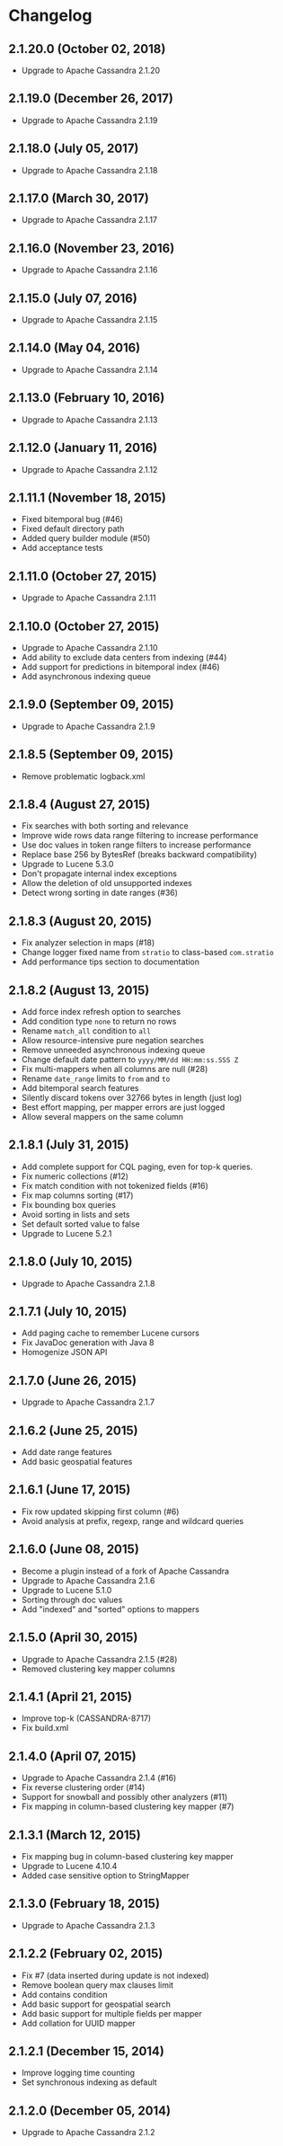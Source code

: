 # Changelog

## 2.1.20.0 (October 02, 2018)

 * Upgrade to Apache Cassandra 2.1.20

## 2.1.19.0 (December 26, 2017)

 * Upgrade to Apache Cassandra 2.1.19

## 2.1.18.0 (July 05, 2017)

 * Upgrade to Apache Cassandra 2.1.18

## 2.1.17.0 (March 30, 2017)

 * Upgrade to Apache Cassandra 2.1.17

## 2.1.16.0 (November 23, 2016)

 * Upgrade to Apache Cassandra 2.1.16

## 2.1.15.0 (July 07, 2016)

 * Upgrade to Apache Cassandra 2.1.15

## 2.1.14.0 (May 04, 2016)

 * Upgrade to Apache Cassandra 2.1.14

## 2.1.13.0 (February 10, 2016)

 * Upgrade to Apache Cassandra 2.1.13
 
## 2.1.12.0 (January 11, 2016)

 * Upgrade to Apache Cassandra 2.1.12
 
## 2.1.11.1 (November 18, 2015)

 * Fixed bitemporal bug (#46)
 * Fixed default directory path
 * Added query builder module (#50)
 * Add acceptance tests
 
## 2.1.11.0 (October 27, 2015)

 * Upgrade to Apache Cassandra 2.1.11

## 2.1.10.0 (October 27, 2015)

 * Upgrade to Apache Cassandra 2.1.10
 * Add ability to exclude data centers from indexing (#44)
 * Add support for predictions in bitemporal index (#46)
 * Add asynchronous indexing queue

## 2.1.9.0 (September 09, 2015)

 * Upgrade to Apache Cassandra 2.1.9
 
## 2.1.8.5 (September 09, 2015)

 * Remove problematic logback.xml

## 2.1.8.4 (August 27, 2015)

 * Fix searches with both sorting and relevance
 * Improve wide rows data range filtering to increase performance
 * Use doc values in token range filters to increase performance
 * Replace base 256 by BytesRef (breaks backward compatibility)
 * Upgrade to Lucene 5.3.0
 * Don't propagate internal index exceptions
 * Allow the deletion of old unsupported indexes
 * Detect wrong sorting in date ranges (#36) 

## 2.1.8.3 (August 20, 2015)

 * Fix analyzer selection in maps (#18)
 * Change logger fixed name from `stratio` to class-based `com.stratio`
 * Add performance tips section to documentation

## 2.1.8.2 (August 13, 2015)

 * Add force index refresh option to searches
 * Add condition type `none` to return no rows
 * Rename `match_all` condition to `all`
 * Allow resource-intensive pure negation searches
 * Remove unneeded asynchronous indexing queue
 * Change default date pattern to `yyyy/MM/dd HH:mm:ss.SSS Z`
 * Fix multi-mappers when all columns are null (#28)
 * Rename `date_range` limits to `from` and `to`
 * Add bitemporal search features
 * Silently discard tokens over 32766 bytes in length (just log)
 * Best effort mapping, per mapper errors are just logged
 * Allow several mappers on the same column

## 2.1.8.1 (July 31, 2015)

 * Add complete support for CQL paging, even for top-k queries.
 * Fix numeric collections (#12)
 * Fix match condition with not tokenized fields (#16)
 * Fix map columns sorting (#17)
 * Fix bounding box queries
 * Avoid sorting in lists and sets
 * Set default sorted value to false
 * Upgrade to Lucene 5.2.1

## 2.1.8.0 (July 10, 2015)

 * Upgrade to Apache Cassandra 2.1.8

## 2.1.7.1 (July 10, 2015)

 * Add paging cache to remember Lucene cursors
 * Fix JavaDoc generation with Java 8
 * Homogenize JSON API

## 2.1.7.0 (June 26, 2015)

 * Upgrade to Apache Cassandra 2.1.7

## 2.1.6.2 (June 25, 2015)

 * Add date range features
 * Add basic geospatial features

## 2.1.6.1 (June 17, 2015)

 * Fix row updated skipping first column (#6)
 * Avoid analysis at prefix, regexp, range and wildcard queries

## 2.1.6.0 (June 08, 2015)

 * Become a plugin instead of a fork of Apache Cassandra
 * Upgrade to Apache Cassandra 2.1.6
 * Upgrade to Lucene 5.1.0
 * Sorting through doc values
 * Add "indexed" and "sorted" options to mappers

## 2.1.5.0 (April 30, 2015)

 * Upgrade to Apache Cassandra 2.1.5 (#28)
 * Removed clustering key mapper columns

## 2.1.4.1 (April 21, 2015)

 * Improve top-k (CASSANDRA-8717)
 * Fix build.xml

## 2.1.4.0 (April 07, 2015)

 * Upgrade to Apache Cassandra 2.1.4 (#16)
 * Fix reverse clustering order (#14)
 * Support for snowball and possibly other analyzers (#11)
 * Fix mapping in column-based clustering key mapper (#7)

## 2.1.3.1 (March 12, 2015)

 * Fix mapping bug in column-based clustering key mapper
 * Upgrade to Lucene 4.10.4
 * Added case sensitive option to StringMapper

## 2.1.3.0 (February 18, 2015)

 * Upgrade to Apache Cassandra 2.1.3

## 2.1.2.2 (February 02, 2015)

 * Fix #7 (data inserted during update is not indexed)
 * Remove boolean query max clauses limit
 * Add contains condition
 * Add basic support for geospatial search
 * Add basic support for multiple fields per mapper
 * Add collation for UUID mapper

## 2.1.2.1 (December 15, 2014)

 * Improve logging time counting
 * Set synchronous indexing as default

## 2.1.2.0 (December 05, 2014)

 * Upgrade to Apache Cassandra 2.1.2